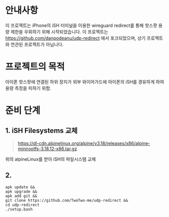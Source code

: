 # 안내사항
이 프로젝트는 iPhone의 iSH 터미널을 이용한 wireguard redirect를 통해 핫스팟 용량 제한을 우회하기 위해 시작되었습니다. 이 프로젝트는 https://github.com/danpodeanu/udp-redirect 에서 포크되었으며, 상기 프로젝트와 연관된 프로젝트가 아닙니다.

# 프로젝트의 목적
아이폰 핫스팟에 연결된 하위 장치가 외부 와이어가드에 아이폰의 iSH를 경유하게 하여 용량 측정을 피하기 위함.

# 준비 단계

## 1. iSH Filesystems 교체
> https://dl-cdn.alpinelinux.org/alpine/v3.18/releases/x86/alpine-minirootfs-3.18.12-x86.tar.gz

위의 alpineLinux를 받아 iSH의 파일시스템 교체

## 2. 

```
apk update && 
apk upgrade &&
apk add git && 
git clone https://github.com/TwoTwo-me/udp-redirect && 
cd udp-redirect
./setup.bash
```